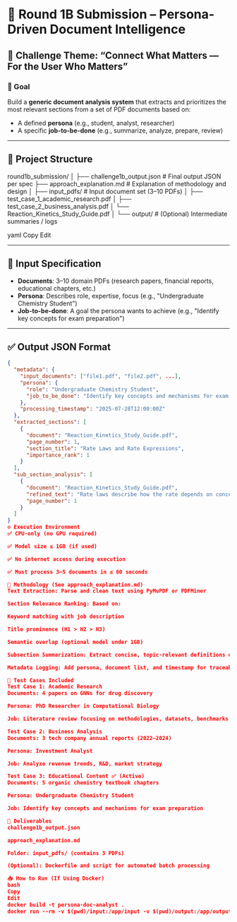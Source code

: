 # 🤖 Round 1B Submission – Persona-Driven Document Intelligence

## 🧠 Challenge Theme: “Connect What Matters — For the User Who Matters”

### 🎯 Goal
Build a **generic document analysis system** that extracts and prioritizes the most relevant sections from a set of PDF documents based on:
- A defined **persona** (e.g., student, analyst, researcher)
- A specific **job-to-be-done** (e.g., summarize, analyze, prepare, review)

---

## 📂 Project Structure

round1b_submission/
│
├── challenge1b_output.json # Final output JSON per spec
├── approach_explanation.md # Explanation of methodology and design
│
├── input_pdfs/ # Input document set (3–10 PDFs)
│ ├── test_case_1_academic_research.pdf
│ ├── test_case_2_business_analysis.pdf
│ └── Reaction_Kinetics_Study_Guide.pdf
│
└── output/ # (Optional) Intermediate summaries / logs

yaml
Copy
Edit

---

## 🧾 Input Specification

- **Documents**: 3–10 domain PDFs (research papers, financial reports, educational chapters, etc.)
- **Persona**: Describes role, expertise, focus (e.g., "Undergraduate Chemistry Student")
- **Job-to-be-done**: A goal the persona wants to achieve (e.g., "Identify key concepts for exam preparation")

---

## ✅ Output JSON Format

```json
{
  "metadata": {
    "input_documents": ["file1.pdf", "file2.pdf", ...],
    "persona": {
      "role": "Undergraduate Chemistry Student",
      "job_to_be_done": "Identify key concepts and mechanisms for exam preparation on reaction kinetics"
    },
    "processing_timestamp": "2025-07-28T12:00:00Z"
  },
  "extracted_sections": [
    {
      "document": "Reaction_Kinetics_Study_Guide.pdf",
      "page_number": 1,
      "section_title": "Rate Laws and Rate Expressions",
      "importance_rank": 1
    }
  ],
  "sub_section_analysis": [
    {
      "document": "Reaction_Kinetics_Study_Guide.pdf",
      "refined_text": "Rate laws describe how the rate depends on concentration. First-order: rate ∝ [A], Zero-order: rate is constant.",
      "page_number": 1
    }
  ]
}
⚙️ Execution Environment
✅ CPU-only (no GPU required)

✅ Model size ≤ 1GB (if used)

✅ No internet access during execution

✅ Must process 3–5 documents in ≤ 60 seconds

🧠 Methodology (See approach_explanation.md)
Text Extraction: Parse and clean text using PyMuPDF or PDFMiner

Section Relevance Ranking: Based on:

Keyword matching with job description

Title prominence (H1 > H2 > H3)

Semantic overlap (optional model under 1GB)

Subsection Summarization: Extract concise, topic-relevant definitions or mechanisms

Metadata Logging: Add persona, document list, and timestamp for traceability

🧪 Test Cases Included
Test Case 1: Academic Research
Documents: 4 papers on GNNs for drug discovery

Persona: PhD Researcher in Computational Biology

Job: Literature review focusing on methodologies, datasets, benchmarks

Test Case 2: Business Analysis
Documents: 3 tech company annual reports (2022–2024)

Persona: Investment Analyst

Job: Analyze revenue trends, R&D, market strategy

Test Case 3: Educational Content ✅ (Active)
Documents: 5 organic chemistry textbook chapters

Persona: Undergraduate Chemistry Student

Job: Identify key concepts and mechanisms for exam preparation

🧾 Deliverables
challenge1b_output.json

approach_explanation.md

Folder: input_pdfs/ (contains 3 PDFs)

(Optional): Dockerfile and script for automated batch processing

📥 How to Run (If Using Docker)
bash
Copy
Edit
docker build -t persona-doc-analyst .
docker run --rm -v $(pwd)/input:/app/input -v $(pwd)/output:/app/output --network none persona-doc-ana
